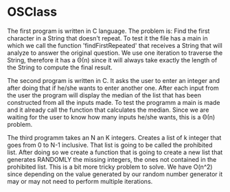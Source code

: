 # OSClass

The first program is written in C language. 
The problem is: Find the first character in a String that doesn't repeat.
To test it the file has a main in which we call the function 'findFirstRepeated' that receives a String that will analyze to
answer the original question.
We use one iteration to traverse the String, therefore it has a  Θ(n) since it will always take exactly the length of the String to compute the final result.

The second program is written in C. It asks the user to enter an integer and after doing that if he/she wants to enter another one. After each input from the user the program will display the median of the list that has been constructed from all the inputs made.
To test the programm a main is made and it already call the function that calculates the median.
Since we are waiting for the user to know how many inputs he/she wants, this is a Θ(n) problem.

The third programm takes an N an K integers. Creates a list of k integer that goes from 0 to N-1 inclusive. That list is going to be called the prohibited list. After doing so we create a function that is going to create a new list that generates RANDOMLY the missing integers, the ones not contained in the prohibited list.
This is a bit more tricky problem to solve. We have O(n^2) since depending on the value generated by our random number generator it may or may not need to perform multiple iterations. 
